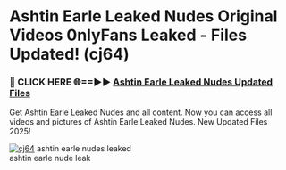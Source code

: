 # Ashtin Earle Leaked Nudes Original Videos 0nlyFans Leaked - Files Updated! (cj64)

<h3>🔴 CLICK HERE 🌐==►► <a href="https://tinyurl.com/yrmya6cz" rel="nofollow">Ashtin Earle Leaked Nudes Updated Files</a></h3>

Get Ashtin Earle Leaked Nudes and all content. Now you can access all videos and pictures of Ashtin Earle Leaked Nudes. New Updated Files 2025!

[![cj64](https://i.imgur.com/FMdXYCs.gif)](https://tinyurl.com/yrmya6cz)
ashtin earle nudes leaked<br>
ashtin earle nude leak